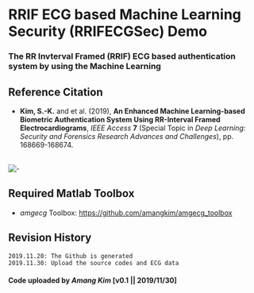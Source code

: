 # RRIF ECG based Machine Learning Security (RRIFECGSec) Demo 
### The RR Invterval Framed (RRIF) ECG based authentication system by using the Machine Learning


## Reference Citation
* **Kim, S.-K.** and et al. (2019), **An Enhanced Machine Learning-based Biometric Authentication System Using RR-Interval Framed Electrocardiograms**, *IEEE Access* **7** (Special Topic in *Deep Learning: Security and Forensics Research Advances and Challenges*), pp. 168669-168674.
</br></br>

![-](https://ieeexplore.ieee.org/ielx7/6287639/8600701/8907884/graphical_abstract/access-gagraphic-2954576.jpg)


## Required Matlab Toolbox
* *amgecg* Toolbox: https://github.com/amangkim/amgecg_toolbox

## Revision History
```
2019.11.20: The Github is generated
2019.11.30: Upload the source codes and ECG data

```

#### Code uploaded by *Amang Kim* [v0.1 || 2019/11/30]
